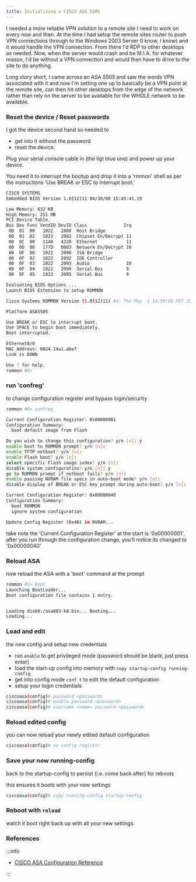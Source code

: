 ```yaml
---
title: Initializing a CISCO ASA 5505
---
```


I needed a more reliable VPN solution to a remote site I need to work on every now and then. At the time I had setup the remote sites router to push VPN connections through to the Windows 2003 Server (I know, I know) and it would handle the VPN connection. From there I'd RDP to other desktops as needed. Now, when the server would crash and be M.I.A. for whatever reason, I'd be without a VPN connection and would then have to drive to the site to do anything.

Long story short, I came across an ASA 5505 and saw the words VPN associated with it and now I'm setting one up to basically be a VPN point at the remote site, can then hit other desktops from the edge of the network rather than rely on the server to be available for the WHOLE network to be available.

### Reset the device / Reset passwords

I got the device second hand so needed to

* get into it without the password
* reset the device.

Plug your serial console cable in (the ligt blue one) and power up your device.

You need it to interrupt the bootup and drop it into a 'rmmon' shell as per the instructions 'Use BREAK or ESC to interrupt boot.'

```bash
CISCO SYSTEMS
Embedded BIOS Version 1.0(12)11 04/30/08 15:45:41.19

Low Memory: 632 KB
High Memory: 251 MB
PCI Device Table.
Bus Dev Func VendID DevID Class              Irq
 00  01  00   1022   2080  Host Bridge
 00  01  02   1022   2082  Chipset En/Decrypt 11
 00  0C  00   1148   4320  Ethernet           11
 00  0D  00   177D   0003  Network En/Decrypt 10
 00  0F  00   1022   2090  ISA Bridge
 00  0F  02   1022   2092  IDE Controller
 00  0F  03   1022   2093  Audio              10
 00  0F  04   1022   2094  Serial Bus         9
 00  0F  05   1022   2095  Serial Bus         9

Evaluating BIOS Options ...
Launch BIOS Extension to setup ROMMON

Cisco Systems ROMMON Version (1.0(12)11) #4: Thu May  1 14:50:05 PDT 2008

Platform ASA5505

Use BREAK or ESC to interrupt boot.
Use SPACE to begin boot immediately.
Boot interrupted.

Ethernet0/0
MAC Address: 0024.14a1.abe7
Link is DOWN

Use ? for help.
rommon #0>
```

### run 'confreg'

to change configuration register and bypass login/security

```bash
rommon #0> confreg

Current Configuration Register: 0x00000001
Configuration Summary:
  boot default image from Flash

Do you wish to change this configuration? y/n [n]: y
enable boot to ROMMON prompt? y/n [n]:
enable TFTP netboot? y/n [n]:
enable Flash boot? y/n [n]:
select specific Flash image index? y/n [n]:
disable system configuration? y/n [n]: y
go to ROMMON prompt if netboot fails? y/n [n]:
enable passing NVRAM file specs in auto-boot mode? y/n [n]:
disable display of BREAK or ESC key prompt during auto-boot? y/n [n]:

Current Configuration Register: 0x00000040
Configuration Summary:
  boot ROMMON
  ignore system configuration

Update Config Register (0x40) in NVRAM...
```

take note the 'Current Configuration Register' at the start is '0x00000001', after you run through the configuration change, you'll notice its changed to '0x00000040'

### Reload ASA

now reload the ASA with a 'boot' command at the prompt

```bash
rommon #1> boot
Launching BootLoader...
Boot configuration file contains 1 entry.


Loading disk0:/asa803-k8.bin... Booting...
Loading...
```

### Load and edit

the new config and setup new credentials

* run `enable` to get privileged mode (password should be blank, just press enter)
* load the start-up config into memory with `copy startup-config running-config`
* get into config mode `conf t` to edit the default configuration
* setup your login credentials

```bash
ciscoasa(config)# password <password>
ciscoasa(config)# enable password <password>
ciscoasa(config)# username <name> password <password>
```

### Reload edited config

you can now reload your newly edited default configuration

```bash
ciscoasa(config)# no config-register
```

### Save your now running-config

back to the startup-config to persist (i.e. come back after) for reboots

this ensures it boots with your new settings

```bash
ciscoasa(config)# copy running-config startup-config
```

### Reboot with `reload`

watch it boot right back up with all your new settings.

### References

:::info

* [CISCO ASA Configuration Reference](http://www.cisco.com/c/en/us/td/docs/security/asa/asa83/configuration/guide/config/admin_trouble.html#wp1134357)

:::
